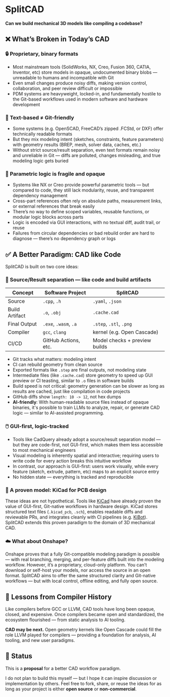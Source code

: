 
# SplitCAD

**Can we build mechanical 3D models like compiling a codebase?**

## ❌ What’s Broken in Today’s CAD

### 🔒 Proprietary, binary formats

* Most mainstream tools (SolidWorks, NX, Creo, Fusion 360, CATIA, Inventor, etc) store models in opaque, undocumented binary blobs — unreadable to humans and incompatible with Git
* Even small changes produce noisy diffs, making version control, collaboration, and peer review difficult or impossible
* PDM systems are heavyweight, locked-in, and fundamentally hostile to the Git-based workflows used in modern software and hardware development

### 🧱 Text-based ≠ Git-friendly

* Some systems (e.g. OpenSCAD, FreeCAD’s zipped .FCStd, or DXF) offer technically readable formats
* But they mix modeling intent (sketches, constraints, feature parameters) with geometry results (BREP, mesh, solver data, caches, etc.)
* Without strict source/result separation, even text formats remain noisy and unreliable in Git — diffs are polluted, changes misleading, and true modeling logic gets buried

### 🧩 Parametric logic is fragile and opaque

* Systems like NX or Creo provide powerful parametric tools — but compared to code, they still lack modularity, reuse, and transparent dependency management
* Cross-part references often rely on absolute paths, measurement links, or external references that break easily
* There’s no way to define scoped variables, reusable functions, or modular logic blocks across parts
* Logic is encoded via GUI interactions, with no textual diff, audit trail, or reuse
* Failures from circular dependencies or bad rebuild order are hard to diagnose — there’s no dependency graph or logs

## ✅ A Better Paradigm: CAD like Code

SplitCAD is built on two core ideas:

### 🔨 Source/Result separation — like code and build artifacts

| Concept        | Software Project      | SplitCAD                      |
| -------------- | --------------------- | ----------------------------- |
| Source         | `.cpp`, `.h`          | `.yaml`, `.json`              |
| Build Artifact | `.o`, `.obj`          | `.cache.cad`                  |
| Final Output   | `.exe`, `.wasm`, `.a` | `.step`, `.stl`, `.png`       |
| Compiler       | `gcc`, `clang`        | kernel (e.g. Open Cascade)    |
| CI/CD          | GitHub Actions, etc.  | Model checks + preview builds |


* Git tracks what matters: modeling intent
* CI can rebuild geometry from clean source
* Exported formats like `.step` are final outputs, not modeling state
* Intermediate files (like `.cache.cad`) store geometry to speed up GUI preview or CI teasting, similar to `.o` files in software builds
* Build speed is not critical: geometry generation can be slower as long as results are cached, just like compilation in code projects
* GitHub diffs show `length: 10 -> 12`, not hex dumps
* **AI-friendly**: With human-readable source files instead of opaque binaries, it's possible to train LLMs to analyze, repair, or generate CAD logic — similar to AI-assisted programming.

### 🖱️ GUI-first, logic-tracked

* Tools like CadQuery already adopt a source/result separation model — but they are code-first, not GUI-first, which makes them less accessible to most mechanical engineers
* Visual modeling is inherently spatial and interactive; requiring users to write code for every action breaks this intuitive workflow
* In contrast, our approach is GUI-first: users work visually, while every feature (sketch, extrude, pattern, etc) maps to an explicit source entry
* No hidden state — everything is tracked and reproducible

### 🧪 A proven model: KiCad for PCB design

These ideas are not hypothetical. Tools like [KiCad](https://kicad.org/) have already proven the value of GUI-first, Git-native workflows in hardware design. KiCad stores structured text files (`.kicad_pcb`, `.sch`), enables readable diffs and reviewable PRs, and integrates cleanly with CI pipelines (e.g. [KiBot](https://github.com/INTI-CMNB/KiBot)). SplitCAD extends this proven paradigm to the domain of 3D mechanical CAD.

### ☁️ What about Onshape?

Onshape proves that a fully Git-compatible modeling paradigm is possible — with real branching, merging, and per-feature diffs built into the modeling workflow.
However, it’s a proprietary, cloud-only platform. You can’t download or self-host your models, nor access the source in an open format.
SplitCAD aims to offer the same structured clarity and Git-native workflows — but with local control, offline editing, and fully open source.

## 🧠 Lessons from Compiler History

Like compilers before GCC or LLVM, CAD tools have long been opaque, closed, and expensive. Once compilers became open and standardized, the ecosystem flourished — from static analysis to AI tooling.

**CAD may be next.**
Open geometry kernels like Open Cascade could fill the role LLVM played for compilers — providing a foundation for analysis, AI tooling, and new user paradigms.

## 📌 Status

This is a **proposal** for a better CAD workflow paradigm.

I do not plan to build this myself — but I hope it can inspire discussion or implementation by others. Feel free to fork, share, or reuse the ideas for as long as your project is either **open source** or **non-commercial**.
